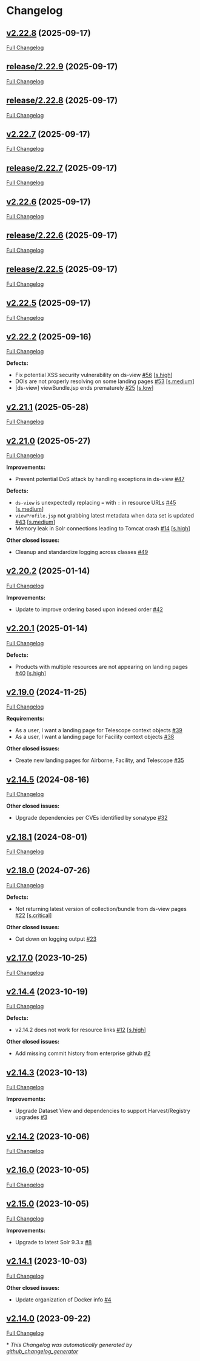 # Changelog

## [v2.22.8](https://github.com/NASA-PDS/ds-view/tree/v2.22.8) (2025-09-17)

[Full Changelog](https://github.com/NASA-PDS/ds-view/compare/release/2.22.9...v2.22.8)

## [release/2.22.9](https://github.com/NASA-PDS/ds-view/tree/release/2.22.9) (2025-09-17)

[Full Changelog](https://github.com/NASA-PDS/ds-view/compare/release/2.22.8...release/2.22.9)

## [release/2.22.8](https://github.com/NASA-PDS/ds-view/tree/release/2.22.8) (2025-09-17)

[Full Changelog](https://github.com/NASA-PDS/ds-view/compare/v2.22.7...release/2.22.8)

## [v2.22.7](https://github.com/NASA-PDS/ds-view/tree/v2.22.7) (2025-09-17)

[Full Changelog](https://github.com/NASA-PDS/ds-view/compare/release/2.22.7...v2.22.7)

## [release/2.22.7](https://github.com/NASA-PDS/ds-view/tree/release/2.22.7) (2025-09-17)

[Full Changelog](https://github.com/NASA-PDS/ds-view/compare/v2.22.6...release/2.22.7)

## [v2.22.6](https://github.com/NASA-PDS/ds-view/tree/v2.22.6) (2025-09-17)

[Full Changelog](https://github.com/NASA-PDS/ds-view/compare/release/2.22.6...v2.22.6)

## [release/2.22.6](https://github.com/NASA-PDS/ds-view/tree/release/2.22.6) (2025-09-17)

[Full Changelog](https://github.com/NASA-PDS/ds-view/compare/release/2.22.5...release/2.22.6)

## [release/2.22.5](https://github.com/NASA-PDS/ds-view/tree/release/2.22.5) (2025-09-17)

[Full Changelog](https://github.com/NASA-PDS/ds-view/compare/v2.22.5...release/2.22.5)

## [v2.22.5](https://github.com/NASA-PDS/ds-view/tree/v2.22.5) (2025-09-17)

[Full Changelog](https://github.com/NASA-PDS/ds-view/compare/v2.22.2...v2.22.5)

## [v2.22.2](https://github.com/NASA-PDS/ds-view/tree/v2.22.2) (2025-09-16)

[Full Changelog](https://github.com/NASA-PDS/ds-view/compare/v2.21.1...v2.22.2)

**Defects:**

- Fix potential XSS security vulnerability on ds-view [\#56](https://github.com/NASA-PDS/ds-view/issues/56) [[s.high](https://github.com/NASA-PDS/ds-view/labels/s.high)]
- DOIs are not properly resolving on some landing pages [\#53](https://github.com/NASA-PDS/ds-view/issues/53) [[s.medium](https://github.com/NASA-PDS/ds-view/labels/s.medium)]
- \[ds-view\]  viewBundle.jsp ends prematurely [\#25](https://github.com/NASA-PDS/ds-view/issues/25) [[s.low](https://github.com/NASA-PDS/ds-view/labels/s.low)]

## [v2.21.1](https://github.com/NASA-PDS/ds-view/tree/v2.21.1) (2025-05-28)

[Full Changelog](https://github.com/NASA-PDS/ds-view/compare/v2.21.0...v2.21.1)

## [v2.21.0](https://github.com/NASA-PDS/ds-view/tree/v2.21.0) (2025-05-27)

[Full Changelog](https://github.com/NASA-PDS/ds-view/compare/v2.20.2...v2.21.0)

**Improvements:**

- Prevent potential DoS attack by handling exceptions in ds-view [\#47](https://github.com/NASA-PDS/ds-view/issues/47)

**Defects:**

- `ds-view` is unexpectedly replacing `=` with `:` in resource URLs [\#45](https://github.com/NASA-PDS/ds-view/issues/45) [[s.medium](https://github.com/NASA-PDS/ds-view/labels/s.medium)]
- `viewProfile.jsp` not grabbing latest metadata when data set is updated [\#43](https://github.com/NASA-PDS/ds-view/issues/43) [[s.medium](https://github.com/NASA-PDS/ds-view/labels/s.medium)]
- Memory leak in Solr connections leading to Tomcat crash [\#14](https://github.com/NASA-PDS/ds-view/issues/14) [[s.high](https://github.com/NASA-PDS/ds-view/labels/s.high)]

**Other closed issues:**

- Cleanup and standardize logging across classes [\#49](https://github.com/NASA-PDS/ds-view/issues/49)

## [v2.20.2](https://github.com/NASA-PDS/ds-view/tree/v2.20.2) (2025-01-14)

[Full Changelog](https://github.com/NASA-PDS/ds-view/compare/v2.20.1...v2.20.2)

**Improvements:**

- Update to improve ordering based upon indexed order [\#42](https://github.com/NASA-PDS/ds-view/issues/42)

## [v2.20.1](https://github.com/NASA-PDS/ds-view/tree/v2.20.1) (2025-01-14)

[Full Changelog](https://github.com/NASA-PDS/ds-view/compare/v2.19.0...v2.20.1)

**Defects:**

- Products with multiple resources are not appearing on landing pages [\#40](https://github.com/NASA-PDS/ds-view/issues/40) [[s.high](https://github.com/NASA-PDS/ds-view/labels/s.high)]

## [v2.19.0](https://github.com/NASA-PDS/ds-view/tree/v2.19.0) (2024-11-25)

[Full Changelog](https://github.com/NASA-PDS/ds-view/compare/v2.14.5...v2.19.0)

**Requirements:**

- As a user, I want a landing page for Telescope context objects [\#39](https://github.com/NASA-PDS/ds-view/issues/39)
- As a user, I want a landing page for Facility context objects [\#38](https://github.com/NASA-PDS/ds-view/issues/38)

**Other closed issues:**

- Create new landing pages for Airborne, Facility, and Telescope [\#35](https://github.com/NASA-PDS/ds-view/issues/35)

## [v2.14.5](https://github.com/NASA-PDS/ds-view/tree/v2.14.5) (2024-08-16)

[Full Changelog](https://github.com/NASA-PDS/ds-view/compare/v2.18.1...v2.14.5)

**Other closed issues:**

- Upgrade dependencies per CVEs identified by sonatype [\#32](https://github.com/NASA-PDS/ds-view/issues/32)

## [v2.18.1](https://github.com/NASA-PDS/ds-view/tree/v2.18.1) (2024-08-01)

[Full Changelog](https://github.com/NASA-PDS/ds-view/compare/v2.18.0...v2.18.1)

## [v2.18.0](https://github.com/NASA-PDS/ds-view/tree/v2.18.0) (2024-07-26)

[Full Changelog](https://github.com/NASA-PDS/ds-view/compare/v2.17.0...v2.18.0)

**Defects:**

- Not returning latest version of collection/bundle from ds-view pages [\#22](https://github.com/NASA-PDS/ds-view/issues/22) [[s.critical](https://github.com/NASA-PDS/ds-view/labels/s.critical)]

**Other closed issues:**

- Cut down on logging output [\#23](https://github.com/NASA-PDS/ds-view/issues/23)

## [v2.17.0](https://github.com/NASA-PDS/ds-view/tree/v2.17.0) (2023-10-25)

[Full Changelog](https://github.com/NASA-PDS/ds-view/compare/v2.14.4...v2.17.0)

## [v2.14.4](https://github.com/NASA-PDS/ds-view/tree/v2.14.4) (2023-10-19)

[Full Changelog](https://github.com/NASA-PDS/ds-view/compare/v2.14.3...v2.14.4)

**Defects:**

- v2.14.2 does not work for resource links [\#12](https://github.com/NASA-PDS/ds-view/issues/12) [[s.high](https://github.com/NASA-PDS/ds-view/labels/s.high)]

**Other closed issues:**

- Add missing commit history from enterprise github [\#2](https://github.com/NASA-PDS/ds-view/issues/2)

## [v2.14.3](https://github.com/NASA-PDS/ds-view/tree/v2.14.3) (2023-10-13)

[Full Changelog](https://github.com/NASA-PDS/ds-view/compare/v2.14.2...v2.14.3)

**Improvements:**

- Upgrade Dataset View and dependencies to support Harvest/Registry upgrades [\#3](https://github.com/NASA-PDS/ds-view/issues/3)

## [v2.14.2](https://github.com/NASA-PDS/ds-view/tree/v2.14.2) (2023-10-06)

[Full Changelog](https://github.com/NASA-PDS/ds-view/compare/v2.16.0...v2.14.2)

## [v2.16.0](https://github.com/NASA-PDS/ds-view/tree/v2.16.0) (2023-10-05)

[Full Changelog](https://github.com/NASA-PDS/ds-view/compare/v2.15.0...v2.16.0)

## [v2.15.0](https://github.com/NASA-PDS/ds-view/tree/v2.15.0) (2023-10-05)

[Full Changelog](https://github.com/NASA-PDS/ds-view/compare/v2.14.1...v2.15.0)

**Improvements:**

- Upgrade to latest Solr 9.3.x [\#8](https://github.com/NASA-PDS/ds-view/issues/8)

## [v2.14.1](https://github.com/NASA-PDS/ds-view/tree/v2.14.1) (2023-10-03)

[Full Changelog](https://github.com/NASA-PDS/ds-view/compare/v2.14.0...v2.14.1)

**Other closed issues:**

- Update organization of Docker info [\#4](https://github.com/NASA-PDS/ds-view/issues/4)

## [v2.14.0](https://github.com/NASA-PDS/ds-view/tree/v2.14.0) (2023-09-22)

[Full Changelog](https://github.com/NASA-PDS/ds-view/compare/2d81da52f6c9093e043202a898640c1d1a9c1e4c...v2.14.0)



\* *This Changelog was automatically generated by [github_changelog_generator](https://github.com/github-changelog-generator/github-changelog-generator)*
